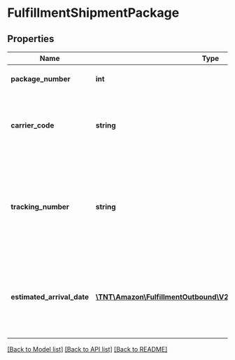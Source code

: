 # FulfillmentShipmentPackage

## Properties
Name | Type | Description | Notes
------------ | ------------- | ------------- | -------------
**package_number** | **int** | Identifies a package in a shipment. | 
**carrier_code** | **string** | Identifies the carrier who will deliver the shipment to the recipient. | 
**tracking_number** | **string** | The tracking number, if provided, can be used to obtain tracking and delivery information. | [optional] 
**estimated_arrival_date** | [**\TNT\Amazon\FulfillmentOutbound\V20200701\Model\Timestamp**](Timestamp.md) | The estimated arrival date and time of the package, in ISO 8601 date time format. | [optional] 

[[Back to Model list]](../README.md#documentation-for-models) [[Back to API list]](../README.md#documentation-for-api-endpoints) [[Back to README]](../README.md)


